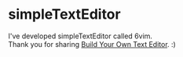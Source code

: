 # simpleTextEditor

I've developed simpleTextEditor called 6vim.  
Thank you for sharing [Build Your Own Text Editor](https://viewsourcecode.org/snaptoken/kilo/index.html). :)


